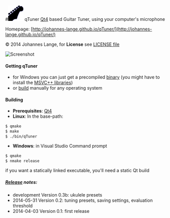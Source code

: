 #![icon](./resources/qTuner48x48.png)  qTuner
[Qt4](https://qt-project.org/) based Guitar Tuner, using your computer's microphone

Homepage: [http://johannes-lange.github.io/qTuner/](http://johannes-lange.github.io/qTuner/)

&copy; 2014 Johannes Lange,
for **License** see [LICENSE file](LICENSE)

![Screenshot](https://raw.githubusercontent.com/johannes-lange/qTuner/gh-pages/images/screenshots/linux.png)

#### Getting qTuner
- for Windows you can just get a precompiled [binary](https://github.com/johannes-lange/qTuner/releases/download/v0.2/qTuner.exe)
  (you might have to install the [MSVC++ libraries](http://www.microsoft.com/en-gb/download/details.aspx?id=5555))
- or [build](#building) manually for any operating system

#### Building
- **Prerequisites**: [Qt4](https://qt-project.org/)
- **Linux**: In the base-path:
<pre><code>$ qmake
$ make
$ ./bin/qTuner</pre></code>
- **Windows**: in Visual Studio Command prompt
<pre><code>$ qmake
$ nmake release</pre></code>
if you want a statically linked executable, you'll need a static Qt build

##### [Release](https://github.com/johannes-lange/qTuner/releases) notes:
- development Version 0.3b: ukulele presets
- 2014-05-31 Version 0.2: tuning presets, saving settings, evaluation threshold
- 2014-04-03 Version 0.1: first release
